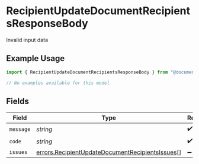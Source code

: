 # RecipientUpdateDocumentRecipientsResponseBody

Invalid input data

## Example Usage

```typescript
import { RecipientUpdateDocumentRecipientsResponseBody } from "@documenso/sdk-typescript/models/errors";

// No examples available for this model
```

## Fields

| Field                                                                                                              | Type                                                                                                               | Required                                                                                                           | Description                                                                                                        |
| ------------------------------------------------------------------------------------------------------------------ | ------------------------------------------------------------------------------------------------------------------ | ------------------------------------------------------------------------------------------------------------------ | ------------------------------------------------------------------------------------------------------------------ |
| `message`                                                                                                          | *string*                                                                                                           | :heavy_check_mark:                                                                                                 | N/A                                                                                                                |
| `code`                                                                                                             | *string*                                                                                                           | :heavy_check_mark:                                                                                                 | N/A                                                                                                                |
| `issues`                                                                                                           | [errors.RecipientUpdateDocumentRecipientsIssues](../../models/errors/recipientupdatedocumentrecipientsissues.md)[] | :heavy_minus_sign:                                                                                                 | N/A                                                                                                                |